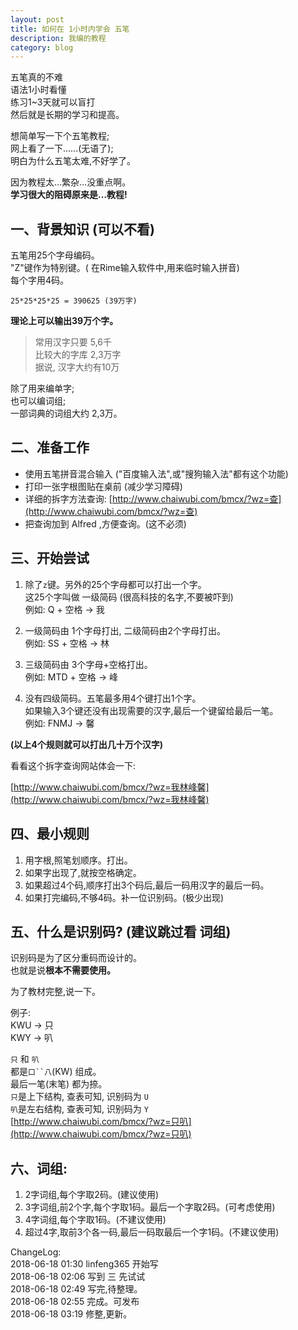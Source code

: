 ```yaml
---
layout: post
title: 如何在 1小时内学会 五笔
description: 我编的教程
category: blog
---
```


>
五笔真的不难  
语法1小时看懂    
练习1~3天就可以盲打  
然后就是长期的学习和提高。  

想简单写一下个五笔教程;   
网上看了一下……(无语了);    
明白为什么五笔太难,不好学了。    
  
因为教程太…繁杂…没重点啊。  
**学习很大的阻碍原来是…教程!**

## 一、背景知识 (可以不看)

五笔用25个字母编码。   
"Z"键作为特别键。( 在Rime输入软件中,用来临时输入拼音)  
每个字用4码。  

	25*25*25*25 = 390625 (39万字)

**理论上可以输出39万个字。**
>常用汉字只要 5,6千  
比较大的字库 2,3万字  
据说, 汉字大约有10万  

除了用来编单字;  
也可以编词组;  
一部词典的词组大约 2,3万。  



## 二、准备工作


* 使用五笔拼音混合输入 ("百度输入法",或"搜狗输入法"都有这个功能) 
* 打印一张字根图贴在桌前 (减少学习障碍)
* 详细的拆字方法查询: [http://www.chaiwubi.com/bmcx/?wz=查](http://www.chaiwubi.com/bmcx/?wz=查)
* 把查询加到 Alfred ,方便查询。(这不必须)




## 三、开始尝试

1. 除了`z`键。另外的25个字母都可以打出一个字。  
这25个字叫做 一级简码 (很高科技的名字,不要被吓到)    
例如: Q + 空格  ->  我  

2. 一级简码由 1个字母打出, 二级简码由2个字母打出。  
例如: SS + 空格 -> 林  

3. 三级简码由 3个字母+空格打出。  
例如: MTD + 空格 -> 峰  

4. 没有四级简码。五笔最多用4个键打出1个字。  
如果输入3个键还没有出现需要的汉字,最后一个键留给最后一笔。  
例如: FNMJ -> 馨  

**(以上4个规则就可以打出几十万个汉字)**

看看这个拆字查询网站体会一下:

[http://www.chaiwubi.com/bmcx/?wz=我林峰馨](http://www.chaiwubi.com/bmcx/?wz=我林峰馨)

<!--
![](media/wubi01.jpg)
-->


## 四、最小规则

1. 用字根,照笔划顺序。打出。
2. 如果字出现了,就按空格确定。
3. 如果超过4个码,顺序打出3个码后,最后一码用汉字的最后一码。
4. 如果打完编码,不够4码。补一位识别码。(极少出现)



## 五、什么是识别码? (建议跳过看 词组)

识别码是为了区分重码而设计的。  
也就是说**根本不需要使用。**  

为了教材完整,说一下。  

例子:  
KWU ->  只   
KWY -> 叭  

`只` 和 `叭`  
都是`口``八`(KW) 组成。  
最后一笔(末笔) 都为捺。  
`只`是上下结构, 查表可知, 识别码为 `U`  
`叭`是左右结构, 查表可知, 识别码为 `Y`  
[http://www.chaiwubi.com/bmcx/?wz=只叭](http://www.chaiwubi.com/bmcx/?wz=只叭)

<!--
![](media/wubi02.jpg)
-->

## 六、词组:
1. 2字词组,每个字取2码。(建议使用)  
2. 3字词组,前2个字,每个字取1码。最后一个字取2码。(可考虑使用)  
3. 4字词组,每个字取1码。(不建议使用)  
4. 超过4字,取前3个各一码,最后一码取最后一个字1码。(不建议使用)  




ChangeLog:  
2018-06-18 01:30 linfeng365 开始写  
2018-06-18 02:06 写到 三 先试试  
2018-06-18 02:49 写完,待整理。  
2018-06-18 02:55 完成。可发布  
2018-06-18 03:19 修整,更新。  
